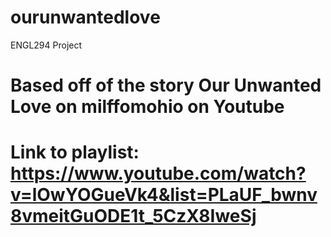 # ourunwantedlove
ENGL294 Project

# Based off of the story Our Unwanted Love on milffomohio on Youtube
# Link to playlist: https://www.youtube.com/watch?v=lOwYOGueVk4&list=PLaUF_bwnv8vmeitGuODE1t_5CzX8IweSj

